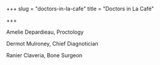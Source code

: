 +++
slug = "doctors-in-la-cafe"
title = "Doctors in La Café"

+++

Amelie Depardieau, Proctology

Dermot Mulroney, Chief Diagnotician

Ranier Claveria, Bone Surgeon
